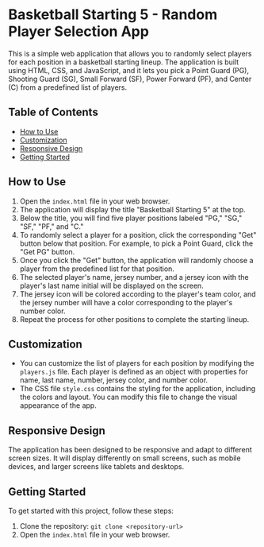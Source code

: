 # Basketball Starting 5 - Random Player Selection App

This is a simple web application that allows you to randomly select players for each position in a basketball starting lineup. The application is built using HTML, CSS, and JavaScript, and it lets you pick a Point Guard (PG), Shooting Guard (SG), Small Forward (SF), Power Forward (PF), and Center (C) from a predefined list of players.

## Table of Contents

- [How to Use](#how-to-use)
- [Customization](#customization)
- [Responsive Design](#responsive-design)
- [Getting Started](#getting-started)

## How to Use

1. Open the `index.html` file in your web browser.
2. The application will display the title "Basketball Starting 5" at the top.
3. Below the title, you will find five player positions labeled "PG," "SG," "SF," "PF," and "C."
4. To randomly select a player for a position, click the corresponding "Get" button below that position. For example, to pick a Point Guard, click the "Get PG" button.
5. Once you click the "Get" button, the application will randomly choose a player from the predefined list for that position.
6. The selected player's name, jersey number, and a jersey icon with the player's last name initial will be displayed on the screen.
7. The jersey icon will be colored according to the player's team color, and the jersey number will have a color corresponding to the player's number color.
8. Repeat the process for other positions to complete the starting lineup.

## Customization

- You can customize the list of players for each position by modifying the `players.js` file. Each player is defined as an object with properties for name, last name, number, jersey color, and number color.
- The CSS file `style.css` contains the styling for the application, including the colors and layout. You can modify this file to change the visual appearance of the app.

## Responsive Design

The application has been designed to be responsive and adapt to different screen sizes. It will display differently on small screens, such as mobile devices, and larger screens like tablets and desktops.

## Getting Started

To get started with this project, follow these steps:

1. Clone the repository: `git clone <repository-url>`
2. Open the `index.html` file in your web browser.
